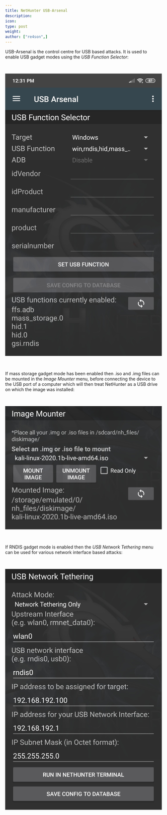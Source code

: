 ```yaml
---
title: NetHunter USB-Arsenal
description:
icon:
type: post
weight:
author: ["re4son",]
---
```


USB-Arsenal is the control centre for USB based attacks.
It is used to enable USB gadget modes using the *USB Function Selector*:

&nbsp;

![](./nethunter-usbarsenal1.jpg)

&nbsp;

If mass storage gadget mode has been enabled then .iso and .img files can be mounted in the *Image Mounter* menu, before connecting the device to the USB port of a computer which will then treat NetHunter as a USB drive on which the image was installed:

&nbsp;

![](./nethunter-usbarsenal2.jpg)

&nbsp;

If RNDIS gadget mode is enabled then the *USB Network Tethering* menu can be used for various network interface based attacks:

&nbsp;

![](./nethunter-usbarsenal3.jpg)
